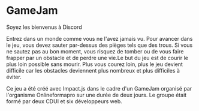 # GameJam

Soyez les bienvenus à Discord

Entrez dans un monde comme vous ne l'avez jamais vu. Pour avancer dans le jeu, vous devez sauter
par-dessus des pièges tels que des trous. Si vous ne sautez pas au bon moment, vous risquez de tomber ou de vous faire
frapper par un obstacle et de perdre une vie.Le but du jeu est de courir le plus loin possible sans mourir. Plus vous courez loin, plus le jeu devient
difficile car les obstacles deviennent plus nombreux et plus difficiles à éviter.

Ce jeu a été créé avec Impact.js dans le cadre d'un GameJam organisé par l'organisme Onlineformapro sur une durée de deux jours. Le groupe était formé par deux CDUI et six développeurs web.
